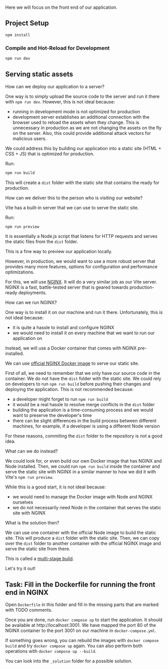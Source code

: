 Here we will focus on the front end of our application.

## Project Setup

```sh
npm install
```

### Compile and Hot-Reload for Development

```sh
npm run dev
```

## Serving static assets

How can we deploy our application to a server?

One way is to simply upload the source code to the server and run it there with `npm run dev`. However, this is not ideal because:

- running in development mode is not optimized for production
- development server establishes an additional connection with the browser used to reload the assets when they change. This is unnecessary in production as we are not changing the assets on the fly on the server. Also, this could provide additional attack vectors for malicious users.

We could address this by building our application into a static site (HTML + CSS + JS) that is optimized for production.

Run:

```sh
npm run build
```

This will create a `dist` folder with the static site that contains the ready for production.

How can we deliver this to the person who is visiting our website?

Vite has a built-in server that we can use to serve the static site.

Run:

```sh
npm run preview
```

It is essentially a Node.js script that listens for HTTP requests and serves the static files from the `dist` folder.

This is a fine way to preview our application locally.

However, in production, we would want to use a more robust server that provides many more features, options for configuration and performance optimizations.

For this, we will use [NGINX](https://www.nginx.com/). It will do a very similar job as our Vite server. NGINX is a fast, battle-tested server that is geared towards production-ready deployments.

How can we run NGINX?

One way is to install it on our machine and run it there. Unfortunately, this is not ideal because:

- it is quite a hassle to install and configure NGINX
- we would need to install it on every machine that we want to run our application on

Instead, we will use a Docker container that comes with NGINX pre-installed.

We can use [official NGINX Docker image](https://hub.docker.com/_/nginx) to serve our static site.

First of all, we need to remember that we only have our source code in the container. We do not have the `dist` folder with the static site. We could rely on developers to run `npm run build` before pushing their changes and deploying the application. This is not recommended because:

- a developer might forget to run `npm run build`
- it would be a real hassle to resolve merge conflicts in the `dist` folder
- building the application is a time-consuming process and we would want to preserve the developer's time
- there can be slight differences in the build process between different machines, for example, if a developer is using a different Node version

For these reasons, commiting the `dist` folder to the repository is not a good idea.

What can we do instead?

We could look for, or even build our own Docker image that has NGINX and Node installed. Then, we could run `npm run build` inside the container and serve the static site with NGINX in a similar manner to how we did it with Vite's `npm run preview`.

While this is a good start, it is not ideal because:

- we would need to manage the Docker image with Node and NGINX ourselves
- we do not necessarily need Node in the container that serves the static site with NGINX

What is the solution then?

We can use one container with the official Node image to build the static site. This will produce a `dist` folder with the static site. Then, we can copy over the `dist` folder to another container with the official NGINX image and serve the static site from there.

This is called a [multi-stage build](https://docs.docker.com/develop/develop-images/multistage-build/).

Let's try it out!

## Task: Fill in the Dockerfile for running the front end in NGINX

Open `Dockerfile` in this folder and fill in the missing parts that are marked with TODO comments.

Once you are done, run `docker compose up` to start the application. It should be available at http://localhost:3001. We have mapped the port 80 of the NGINX container to the port 3001 on our machine in `docker-compose.yml`.

If something goes wrong, you can rebuild the images with `docker compose build` and try `docker compose up` again. You can also perform both operations with `docker compose up --build`.

You can look into the `_solution` folder for a possible solution.
